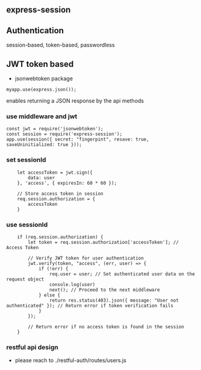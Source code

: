 ## express-session
## Authentication
 session-based,
token-based,
passwordless

## JWT token based
- jsonwebtoken package
```
myapp.use(express.json());
```
enables returning a JSON response by the api methods
### use middleware and jwt
```
const jwt = require('jsonwebtoken');
const session = require('express-session');
app.use(session({ secret: "fingerpint", resave: true, saveUninitialized: true }));
```
### set sessionId
```
    let accessToken = jwt.sign({
        data: user
    }, 'access', { expiresIn: 60 * 60 });

    // Store access token in session
    req.session.authorization = {
        accessToken
    }
```
### use sessionId
```
    if (req.session.authorization) {
        let token = req.session.authorization['accessToken']; // Access Token
        
        // Verify JWT token for user authentication
        jwt.verify(token, "access", (err, user) => {
            if (!err) {
                req.user = user; // Set authenticated user data on the request object
                console.log(user)
                next(); // Proceed to the next middleware
            } else {
                return res.status(403).json({ message: "User not authenticated" }); // Return error if token verification fails
            }
        });
        
        // Return error if no access token is found in the session
    }
```

### restful api design 
- please reach to ./restful-auth/routes/users.js